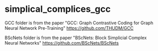 # simplical_complices_gcc
GCC folder is from the paper "GCC: Graph Contrastive Coding for Graph Neural Network Pre-Training" https://github.com/THUDM/GCC

BScNets folder is from the paper "BScNets: Block Simplicial Complex Neural Networks" https://github.com/BScNets/BScNets

